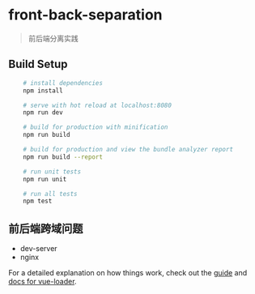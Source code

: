 # front-back-separation

> 前后端分离实践

## Build Setup
``` bash
    # install dependencies
    npm install

    # serve with hot reload at localhost:8080
    npm run dev

    # build for production with minification
    npm run build

    # build for production and view the bundle analyzer report
    npm run build --report

    # run unit tests
    npm run unit

    # run all tests
    npm test
```

## 前后端跨域问题
- dev-server
- nginx

For a detailed explanation on how things work, check out the [guide](http://vuejs-templates.github.io/webpack/) and [docs for vue-loader](http://vuejs.github.io/vue-loader).
